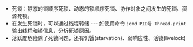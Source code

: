 * 死锁：静态的锁顺序死锁、动态的锁顺序死锁、协作对象之间发生的死锁、资源死锁。
* 在发生死锁时，可以通过线程转储 --- 如使用命令 `jcmd PID号 Thread.print` 输出线程和锁信息，分析死锁原因。
* 活跃度危险除了死锁问题，还有饥饿(starvation)、弱响应性、活锁(livelock)

